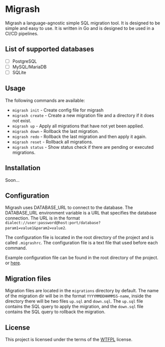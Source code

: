 # Migrash

Migrash a language-agnostic simple SQL migration tool. It is designed to be simple and easy to use. It is written in Go and is designed to be used in a CI/CD pipelines.

## List of supported databases

- [ ] PostgreSQL
- [ ] MySQL/MariaDB
- [ ] SQLite

## Usage

The following commands are available:

- `migrash init` - Create config file for migrash
- `migrash create` - Create a new migration file and a directory if it does not exist.
- `migrash up` - Apply all migrations that have not yet been applied.
- `migrash down` - Rollback the last migration.
- `migrash redo` - Rollback the last migration and then apply it again.
- `migrash reset` - Rollback all migrations.
- `migrash status` - Show status check if there are pending or executed migrations.

## Installation

Soon...

## Configuration

Migrash uses DATABASE_URL to connect to the database. The DATABASE_URL environment variable is a URL that specifies the database connection. The URL is in the format `dialect://user:password@host:port/database?param1=value1&param2=value2`.

The configuration file is located in the root directory of the project and is called `.migrashrc`. The configuration file is a text file that used before each command.

Example configuration file can be found in the root directory of the project. or [here](./.migrashrc).

## Migration files

Migration files are located in the `migrations` directory by default. The name of the migration dir will be in the format `YYYYMMDDHHMMSS-name`, inside the directory there will be two files `up.sql` and `down.sql`. The `up.sql` file contains the SQL query to apply the migration, and the `down.sql` file contains the SQL query to rollback the migration.

## License

This project is licensed under the terms of the [WTFPL](./LICENSE) license.
